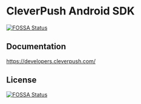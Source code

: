 # CleverPush Android SDK
[![FOSSA Status](https://app.fossa.com/api/projects/git%2Bgithub.com%2Fcleverpush%2Fcleverpush-android-sdk.svg?type=shield)](https://app.fossa.com/projects/git%2Bgithub.com%2Fcleverpush%2Fcleverpush-android-sdk?ref=badge_shield)


## Documentation

https://developers.cleverpush.com/


## License
[![FOSSA Status](https://app.fossa.com/api/projects/git%2Bgithub.com%2Fcleverpush%2Fcleverpush-android-sdk.svg?type=large)](https://app.fossa.com/projects/git%2Bgithub.com%2Fcleverpush%2Fcleverpush-android-sdk?ref=badge_large)